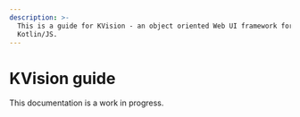 ```yaml
---
description: >-
  This is a guide for KVision - an object oriented Web UI framework for
  Kotlin/JS.
---
```


# KVision guide

This documentation is a work in progress.


